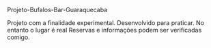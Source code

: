 Projeto-Bufalos-Bar-Guaraquecaba

Projeto com a finalidade experimental. Desenvolvido para praticar. No entanto o lugar é real Reservas e informações podem ser verificadas comigo.
